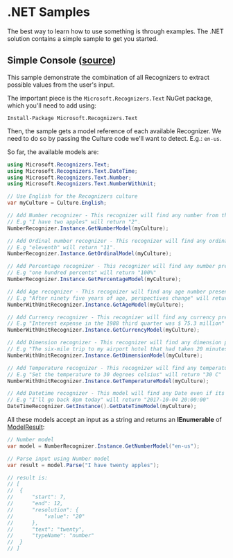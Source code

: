 # .NET Samples

The best way to learn how to use something is through examples. The .NET solution contains a simple sample to get you started.

## Simple Console ([source](./SimpleConsole))

This sample demonstrate the combination of all Recognizers to extract possible values from the user's input.

The important piece is the `Microsoft.Recognizers.Text` NuGet package, which you'll need to add using:

````
Install-Package Microsoft.Recognizers.Text
````

Then, the sample gets a model reference of each available Recognizer. We need to do so by passing the Culture code we'll want to detect. E.g.: `en-us`.

So far, the available models are:

````C#
using Microsoft.Recognizers.Text;
using Microsoft.Recognizers.Text.DateTime;
using Microsoft.Recognizers.Text.Number;
using Microsoft.Recognizers.Text.NumberWithUnit;

// Use English for the Recognizers culture
var myCulture = Culture.English;

// Add Number recognizer - This recognizer will find any number from the input
// E.g "I have two apples" will return "2".
NumberRecognizer.Instance.GetNumberModel(myCulture);

// Add Ordinal number recognizer - This recognizer will find any ordinal number
// E.g "eleventh" will return "11".
NumberRecognizer.Instance.GetOrdinalModel(myCulture);

// Add Percentage recognizer - This recognizer will find any number presented as percentage
// E.g "one hundred percents" will return "100%"
NumberRecognizer.Instance.GetPercentageModel(myCulture);

// Add Age recognizer - This recognizer will find any age number presented
// E.g "After ninety five years of age, perspectives change" will return "95 Year"
NumberWithUnitRecognizer.Instance.GetAgeModel(myCulture);

// Add Currency recognizer - This recognizer will find any currency presented
// E.g "Interest expense in the 1988 third quarter was $ 75.3 million" will return "75300000 Dollar"
NumberWithUnitRecognizer.Instance.GetCurrencyModel(myCulture);

// Add Dimension recognizer - This recognizer will find any dimension presented
// E.g "The six-mile trip to my airport hotel that had taken 20 minutes earlier in the day took more than three hours." will return "6 Mile"
NumberWithUnitRecognizer.Instance.GetDimensionModel(myCulture);

// Add Temperature recognizer - This recognizer will find any temperature presented
// E.g "Set the temperature to 30 degrees celsius" will return "30 C"
NumberWithUnitRecognizer.Instance.GetTemperatureModel(myCulture);

// Add Datetime recognizer - This model will find any Date even if its write in coloquial language -
// E.g "I'll go back 8pm today" will return "2017-10-04 20:00:00"
DateTimeRecognizer.GetInstance().GetDateTimeModel(myCulture);
````

All these models accept an input as a string and returns an **IEnumerable** of [ModelResult](../Microsoft.Recognizers.Text/Models/ModelResult.cs):

````C#
// Number model
var model = NumberRecognizer.Instance.GetNumberModel("en-us");

// Parse input using Number model
var result = model.Parse("I have twenty apples");

// result is:
// [
// 	{
// 		"start": 7,
// 		"end": 12,
// 		"resolution": {
// 			"value": "20"
// 		},
// 		"text": "twenty",
// 		"typeName": "number"
// 	}
// ]
````